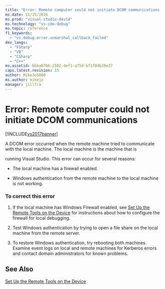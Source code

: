 ```yaml
---
title: "Error: Remote computer could not initiate DCOM communications | Microsoft Docs"
ms.date: 11/15/2016
ms.prod: "visual-studio-dev14"
ms.technology: "vs-ide-debug"
ms.topic: reference
f1_keywords: 
  - "vs.debug.error.unmarshal_callback_failed"
dev_langs: 
  - "FSharp"
  - "VB"
  - "CSharp"
  - "C++"
ms.assetid: bbba0766-2502-4ef1-a75d-bf1f0db39e37
caps.latest.revision: 15
author: MikeJo5000
ms.author: mikejo
manager: jillfra
---
```

# Error: Remote computer could not initiate DCOM communications
[!INCLUDE[vs2017banner](../includes/vs2017banner.md)]

A DCOM error occurred when the remote machine tried to communicate with the local machine. The local machine is the machine that is  
  
 running Visual Studio. This error can occur for several reasons:  
  
- The local machine has a firewall enabled.  
  
- Windows authentication from the remote machine to the local machine is not working.  
  
### To correct this error  
  
1. If the local machine has Windows Firewall enabled, see [Set Up the Remote Tools on the Device](http://msdn.microsoft.com/library/90f45630-0d26-4698-8c1f-63f85a12db9c) for instructions about how to configure the firewall for local debugging.  
  
2. Test Windows authentication by trying to open a file share on the local machine from the remote server.  
  
3. To restore Windows authentication, try rebooting both machines. Examine event logs on local and remote machines for Kerberos errors and contact domain administrators for known problems.  
  
## See Also  
 [Set Up the Remote Tools on the Device](http://msdn.microsoft.com/library/90f45630-0d26-4698-8c1f-63f85a12db9c)
